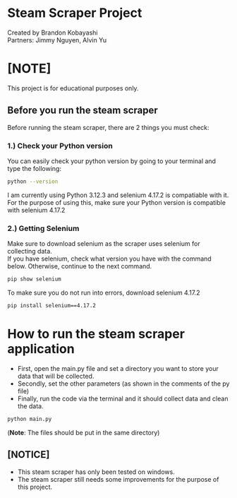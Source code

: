 # Steam Scraper Project

Created by Brandon Kobayashi\
Partners: Jimmy Nguyen, Alvin Yu

# [NOTE]
This project is for educational purposes only.

## Before you run the steam scraper

Before running the steam scraper, there are 2 things you must check:

### 1.) Check your Python version

You can easily check your python version by going to your terminal and type the following:

```sh
python --version
```

I am currently using Python 3.12.3 and selenium 4.17.2 is compatiable with it.\
For the purpose of using this, make sure your Python version is compatible with selenium 4.17.2

### 2.) Getting Selenium
Make sure to download selenium as the scraper uses selenium for collecting data.\
If you have selenium, check what version you have with the command below. Otherwise, continue to the next command.

```sh
pip show selenium
```

To make sure you do not run into errors, download selenium 4.17.2

```sh
pip install selenium==4.17.2
```

# How to run the steam scraper application
- First, open the main.py file and set a directory you want to store your data that will be collected.
- Secondly, set the other parameters (as shown in the comments of the py file)
- Finally, run the code via the terminal and it should collect data and clean the data.

```sh
python main.py
```

(**Note**: The files should be put in the same directory)

## [NOTICE]
- This steam scraper has only been tested on windows.
- The steam scraper still needs some improvements for the purpose of this project.


